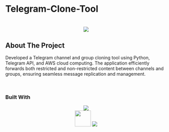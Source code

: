 # Telegram-Clone-Tool

<h1 align="center">
    <img src="https://readme-typing-svg.herokuapp.com/?font=Righteous&size=35&center=true&vCenter=true&width=500&height=70&duration=4000&lines=Hi+There!+👋;+Scroll+To+Bottom!;" />
</h1>

## About The Project
<p>Developed a Telegram channel and group cloning tool using Python, Telegram API, and AWS cloud computing. The application efficiently forwards both restricted and non-restricted content between channels and groups, ensuring seamless message replication and management.</p><br>



### Built With

<div align="center">
    <img src="https://skillicons.dev/icons?i=python" /><br>
       <img src="https://upload.wikimedia.org/wikipedia/commons/8/83/Telegram_Logo.svg" width="50" />
    <img src="https://skillicons.dev/icons?i=aws" />
</div>
